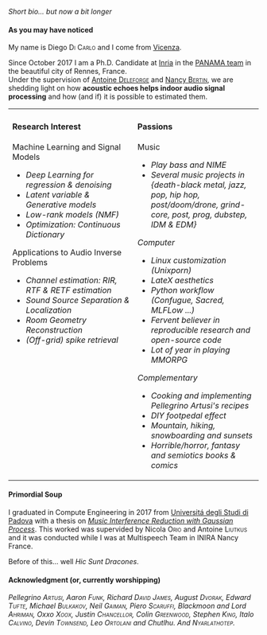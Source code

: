 _Short bio... but now a bit longer_

#### As you may have noticed

My name is Diego <span style="font-variant: small-caps;">Di Carlo</span> and I come from [Vicenza](https://en.wikipedia.org/wiki/Vicenza).

Since October 2017 I am a Ph.D. Candidate at [Inria](https://www.inria.fr/centre/rennes) in the [PANAMA team](https://team.inria.fr/panama/) in the beautiful city of Rennes, France.<br>
Under the supervision of [Antoine <span style="font-variant: small-caps;">Deleforge</span>](https://members.loria.fr/ADeleforge/) and [Nancy <span style="font-variant: small-caps;">Bertin</span>](https://people.irisa.fr/Nancy.Bertin/en), we are shedding light on how **acoustic echoes helps indoor audio signal processing** and how (and if) it is possible to estimated them.

<table style="border-collapse: collapse; border: none;"><tbody>
    <tr style="border-collapse: collapse; border: none;">
        <td width=50%% style="border: none; vertical-align:top">
            <h4>Research Interest</h4>
            Machine Learning and Signal Models
            <ul>
            <li> <i>Deep Learning for regression & denoising</i>
            <li> <i>Latent variable & Generative models</i>
            <li> <i>Low-rank models (NMF)</i>
            <li> <i>Optimization: Continuous Dictionary</i>
            </ul>
            Applications to Audio Inverse Problems
            <ul>
            <li> <i>Channel estimation: RIR, RTF & RETF estimation</i>
            <li> <i>Sound Source Separation & Localization</i>
            <li> <i>Room Geometry Reconstruction</i>
            <li> <i>(Off-grid) spike retrieval</i>
            </ul>
        </td>
        <td width=50% style="border: none; vertical-align:top">
            <h4>Passions</h4>
            Music
            <ul>
            <li> <i>Play bass and NIME</i>
            <li> <i>Several music projects in {death-black metal, jazz, pop, hip hop, post/doom/drone, grind-core, post, prog, dubstep, IDM & EDM}<i>
            </ul>
            Computer
            <ul>
            <li> <i>Linux customization (Unixporn)</i>
            <li> <i>LateX aesthetics</i>
            <li> <i>Python workflow (Confugue, Sacred, MLFLow ...)</i>
            <li> <i>Fervent believer in reproducible research and open-source code</i>
            <li> <i>Lot of year in playing MMORPG</i>
            </ul>
            Complementary
            <ul>
            <li> Cooking and implementing Pellegrino Artusi's recipes
            <li> DIY footpedal effect
            <li> Mountain, hiking, snowboarding and sunsets
            <li> Horrible/horror, fantasy and semiotics books & comics
            </ul>
        </td>
</tr></tbody></table>

#### Primordial Soup

I graduated in Compute Engineering in 2017 from [Universitá degli Studi di Padova](https://www.dei.unipd.it/) with a thesis on [*Music Interference Reduction with Gaussian Process*](https://hal.inria.fr/hal-01515971/document). This worked was supervided by Nicola <span style="font-variant: small-caps;">Orio</span> and Antoine <span style="font-variant: small-caps;">Liutkus</span> and it was conducted while I was at Multispeech Team in INIRA Nancy France.

Before of this... well *Hic Sunt Dracones*.

#### Acknowledgment (or, currently worshipping)

*Pellegrino <span style="font-variant: small-caps;">Artusi</span>,
Aaron <span style="font-variant: small-caps;">Funk</span>,
Richard <span style="font-variant: small-caps;">David James</span>,
August <span style="font-variant: small-caps;">Dvorak</span>,
Edward <span style="font-variant: small-caps;">Tufte</span>,
Michael <span style="font-variant: small-caps;">Bulkakov</span>,
Neil <span style="font-variant: small-caps;">Gaiman</span>,
Piero <span style="font-variant: small-caps;">Scaruffi</span>,
Blackmoon and Lord <span style="font-variant: small-caps;">Ahriman</span>,
Oxxo <span style="font-variant: small-caps;">Xoox</span>,
Justin <span style="font-variant: small-caps;">Chancellor</span>,
Colin <span style="font-variant: small-caps;">Greenwood</span>,
Stephen <span style="font-variant: small-caps;">King</span>,
Italo <span style="font-variant: small-caps;">Calvino</span>,
Devin <span style="font-variant: small-caps;">Townsend</span>,
Leo <span style="font-variant: small-caps;">Ortolani</span>
and Chutlhu.
And <span style="font-variant: small-caps;">Nyarlathotep</span>.*

<!-- I always tired to combine my passion for music with a passion for engineering..
 -->



<!-- In my thesis I am exploring the indoor environment wearing a blindfold asking myself:

1. _Where does this sound comes from?_
2. _Can I better focus on this sound?_
3. _What is the shape of the room around me_
4. _How can I hone these skills?_

The key object to answer this question if the **room impulse response**, a filter, -->



